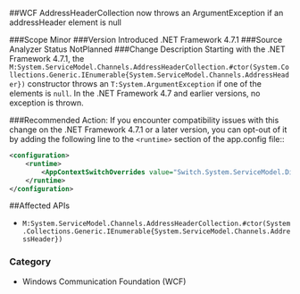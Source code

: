 ##WCF AddressHeaderCollection now throws an ArgumentException if an addressHeader element is null

###Scope
Minor
###Version Introduced
.NET Framework 4.7.1
###Source Analyzer Status
NotPlanned
###Change Description
Starting with the .NET Framework 4.7.1, the `M:System.ServiceModel.Channels.AddressHeaderCollection.#ctor(System.Collections.Generic.IEnumerable{System.ServiceModel.Channels.AddressHeader})` constructor throws an `T:System.ArgumentException` if one of the elements is `null`. In the .NET Framework 4.7 and earlier versions, no exception is thrown.

###Recommended Action:
If you encounter compatibility issues with this change on the .NET Framework 4.7.1 or a later version, you can opt-out of it by adding the following line to the `<runtime>` section of the app.config file::

```xml
<configuration>
    <runtime>
	    <AppContextSwitchOverrides value="Switch.System.ServiceModel.DisableAddressHeaderCollectionValidation=true" />
	</runtime> 
</configuration>
```
  
##Affected APIs
* `M:System.ServiceModel.Channels.AddressHeaderCollection.#ctor(System.Collections.Generic.IEnumerable{System.ServiceModel.Channels.AddressHeader})`

### Category
* Windows Communication Foundation (WCF)

<!--
    ### Original Bug
    [275879] (https://devdiv.visualstudio.com/web/wi.aspx?pcguid=011b8bdf-6d56-4f87-be0d-0092136884d9&id=275879)
-->